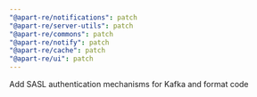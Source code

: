 ```yaml
---
"@apart-re/notifications": patch
"@apart-re/server-utils": patch
"@apart-re/commons": patch
"@apart-re/notify": patch
"@apart-re/cache": patch
"@apart-re/ui": patch
---
```


Add SASL authentication mechanisms for Kafka and format code
